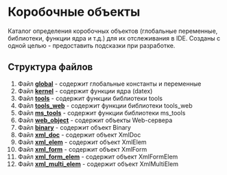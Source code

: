 # Коробочные объекты

Каталог определения коробочных объектов (глобальные переменные, библиотеки, функции ядра и т.д.) для их отслеживания в IDE.
Созданы с одной целью - предоставить подсказки при разработке.

## Структура файлов

1. Файл **[global](global.js)** - содержит глобальные константы и переменные
2. Файл **[kernel](kernel.js)** - содержит функции ядра (datex)
3. Файл **[tools](tools.js)** - содержит функции библиотеки tools
4. Файл **[tools_web](tools_web.js)** - содержит функции библиотеки tools_web
5. Файл **[ms_tools](ms_tools.js)** - содержит функции библиотеки ms_tools
6. Файл **[web_object](web_object.js)** - содержит объекты Web-сервера
7. Файл **[binary](binary.js)** - содержит объект Binary
8. Файл **[xml_doc](xml_doc.js)** - содержит объект XmlDoc
9. Файл **[xml_elem](xml_elem.js)** - содержит объект XmlElem
10. Файл **[xml_form](xml_form.js)** - содержит объект XmlForm
11. Файл **[xml_form_elem](xml_form_elem.js)** - содержит объект XmlFormElem
12. Файл **[xml_multi_elem](xml_multi_elem.js)** - содержит объект XmlMultiElem
